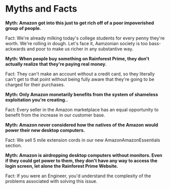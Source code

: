 Myths and Facts
===============

**Myth: Amazon got into this just to get rich off of a poor impoverished group of people.**

Fact: We're already milking today's college students for every penny they're worth. We're rolling in dough. Let's face it, Aamzonian society is too bass-ackwards and poor to make us richer in any substantive way.


**Myth: When people buy something on Rainforest Prime, they don't actually realize that they're paying real money.**

Fact: They can't make an account without a credit card, so they literally can't get to that point without being fully aware that they're going to be charged for their purchases.

**Myth: Only Amazon monetarily benefits from the system of shameless exploitation you're creating..**

Fact: Every seller in the Amazon marketplace has an equal opportunity to benefit from the increase in our customer base.


**Myth: Amazon never considered how the natives of the Amazon would power their new desktop computers.**

Fact: We sell 5 mile extension cords in our new AmazonAmazonEssentials section.


**Myth: Amazon is airdropping desktop computers without monitors. Even if they could get power to them, they don't have any way to access the login screen, let alone the Rainforest Prime Website.**

Fact: If you were an Engineer, you'd understand the complexity of the problems associated with solving this issue.  
